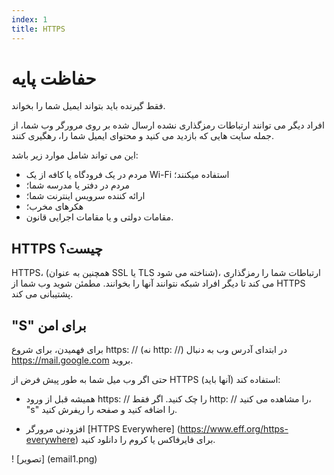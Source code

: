 ```yaml
---
index: 1
title: HTTPS
---
```

# حفاظت پایه

فقط گیرنده باید بتواند ایمیل شما را بخواند.

افراد دیگر می توانند ارتباطات رمزگذاری نشده ارسال شده بر روی مرورگر وب شما، از جمله سایت هایی که بازدید می کنید و محتوای ایمیل شما را، رهگیری کنند.

این می تواند شامل موارد زیر باشد:

*   مردم در یک فرودگاه یا کافه  از یک Wi-Fi استفاده میکنند؛
*   مردم در دفتر یا مدرسه شما؛
*   ارائه کننده سرویس اینترنت شما؛
*   هکرهای مخرب؛
*   مقامات دولتی و یا مقامات اجرایی قانون.

## HTTPS چیست؟

HTTPS، (همچنین به عنوان SSL یا TLS شناخته می شود)، ارتباطات شما را رمزگذاری می کند تا دیگر افراد شبکه نتوانند آنها را بخوانند. مطمئن شوید وب شما از HTTPS پشتیبانی می کند.

## "S" برای امن

برای فهمیدن، برای شروع https: // (نه http: //) در ابتدای آدرس وب به دنبال https://mail.google.com بروید.

حتی اگر وب میل شما به طور پیش فرض از HTTPS استفاده کند (آنها باید):

*   همیشه قبل از ورود https: // را چک کنید. اگر فقط http: // را مشاهده می کنید،  "s" را اضافه کنید و صفحه را ریفرش کنید.

*   افزودنی مرورگر [HTTPS Everywhere] (https://www.eff.org/https-everywhere) برای فایرفاکس یا کروم را دانلود کنید.

! [تصویر] (email1.png)
